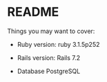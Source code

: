 # README

Things you may want to cover:

- Ruby version: ruby 3.1.5p252

- Rails version: Rails 7.2

- Database PostgreSQL
